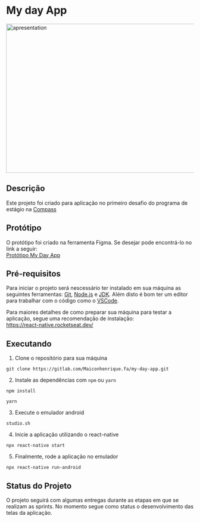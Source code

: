 # My day App

<img alt="apresentation" src="/mydayapp.gif" width="650" height="400" />

## Descrição

Este projeto foi criado para aplicação no primeiro desafio do programa de estágio na <a href="https://compass.uol/">Compass</a>

## Protótipo

O protótipo foi criado na ferramenta Figma. Se desejar pode encontrá-lo no link a seguir:<br> <a href="https://www.figma.com/file/ESgzjPoyLTn15hi8Io6iVI/1%C2%AA-Sprint?node-id=1%3A336">Protótipo My Day App</a>

## Pré-requisitos

Para iniciar o projeto será nescessário ter instalado em sua máquina as seguintes ferramentas:
[Git](https://git-scm.com), [Node.js](https://nodejs.org/en/) e [JDK](https://www.oracle.com/br/java/technologies/javase/jdk11-archive-downloads.html). Além disto é bom ter um editor para trabalhar com o código como o [VSCode](https://code.visualstudio.com/).

Para maiores detalhes de como preparar sua máquina para testar a aplicação, segue uma recomendação de instalação:<br> https://react-native.rocketseat.dev/

## Executando

1. Clone o repositório para sua máquina

```
git clone https://gitlab.com/Maiconhenrique.fa/my-day-app.git
```

2. Instale as dependências com `npm` ou `yarn`

```
npm install
```

```
yarn
```

3. Execute o emulador android

```
studio.sh
```

4. Inicie a aplicação utilizando o react-native

```
npx react-native start
```

5. Finalmente, rode a aplicação no emulador

```
npx react-native run-android
```

## Status do Projeto

O projeto seguirá com algumas entregas durante as etapas em que se realizam as sprints. No momento segue como status o desenvolvimento das telas da aplicação.
